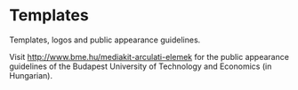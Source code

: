 Templates
=========

Templates, logos and public appearance guidelines.

Visit <http://www.bme.hu/mediakit-arculati-elemek> for the public appearance guidelines of the Budapest University of Technology and Economics (in Hungarian).
